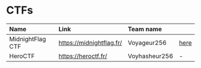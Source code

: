 # CTFs

| Name | Link | Team name |  |
| :- | :- | :- | :- |
| MidnightFlag CTF | https://midnightflag.fr/ | Voyageur256 | [here](./MidnightFlagCTF) |
| HeroCTF | https://heroctf.fr/ | Voyhasheur256 | - |
